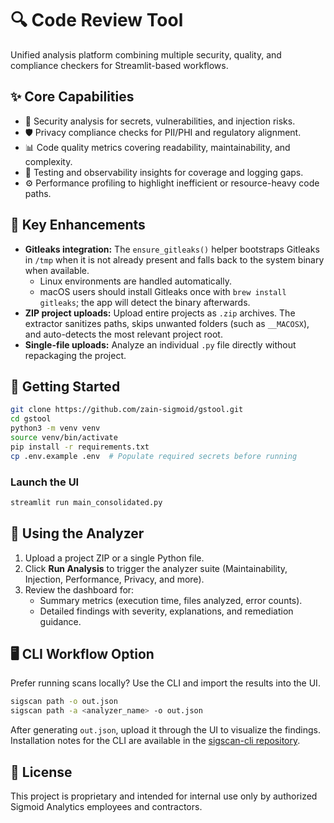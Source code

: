 # 🔍 Code Review Tool
Unified analysis platform combining multiple security, quality, and compliance checkers for Streamlit-based workflows.

## ✨ Core Capabilities
- 🔐 Security analysis for secrets, vulnerabilities, and injection risks.
- 🛡️ Privacy compliance checks for PII/PHI and regulatory alignment.
- 📊 Code quality metrics covering readability, maintainability, and complexity.
- 🧪 Testing and observability insights for coverage and logging gaps.
- ⚙️ Performance profiling to highlight inefficient or resource-heavy code paths.

## 🔧 Key Enhancements
- **Gitleaks integration:** The `ensure_gitleaks()` helper bootstraps Gitleaks in `/tmp` when it is not already present and falls back to the system binary when available.  
  - Linux environments are handled automatically.  
  - macOS users should install Gitleaks once with `brew install gitleaks`; the app will detect the binary afterwards.
- **ZIP project uploads:** Upload entire projects as `.zip` archives. The extractor sanitizes paths, skips unwanted folders (such as `__MACOSX`), and auto-detects the most relevant project root.
- **Single-file uploads:** Analyze an individual `.py` file directly without repackaging the project.

## 🚀 Getting Started
```bash
git clone https://github.com/zain-sigmoid/gstool.git
cd gstool
python3 -m venv venv
source venv/bin/activate
pip install -r requirements.txt
cp .env.example .env  # Populate required secrets before running
```

### Launch the UI
```bash
streamlit run main_consolidated.py
```

## 🧪 Using the Analyzer
1. Upload a project ZIP or a single Python file.
2. Click **Run Analysis** to trigger the analyzer suite (Maintainability, Injection, Performance, Privacy, and more).
3. Review the dashboard for:  
   - Summary metrics (execution time, files analyzed, error counts).  
   - Detailed findings with severity, explanations, and remediation guidance.

## 🖥️ CLI Workflow Option
Prefer running scans locally? Use the CLI and import the results into the UI.

```bash
sigscan path -o out.json
sigscan path -a <analyzer_name> -o out.json
```

After generating `out.json`, upload it through the UI to visualize the findings. Installation notes for the CLI are available in the [sigscan-cli repository](https://github.com/zain-sigmoid/sigscan-cli).

## 📄 License
This project is proprietary and intended for internal use only by authorized Sigmoid Analytics employees and contractors.
